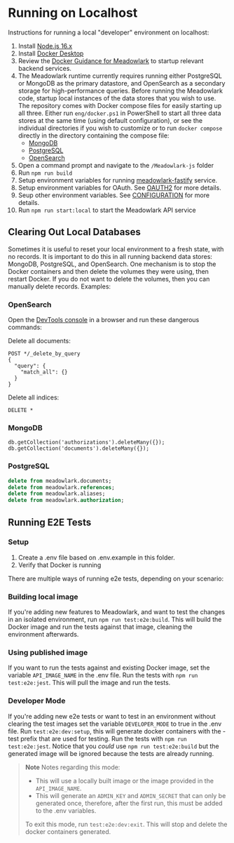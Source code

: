 # Running on Localhost

Instructions for running a local "developer" environment on localhost:

1. Install [Node.js 16.x](https://nodejs.org/en/download/releases/)
2. Install [Docker Desktop](https://www.docker.com)
3. Review the [Docker Guidance for Meadowlark](../Meadowlark-js/docker/using-docker.md)
   to startup relevant backend services.
4. The Meadowlark runtime currently requires running either PostgreSQL or
   MongoDB as the primary datastore, and OpenSearch as a secondary storage for
   high-performance queries. Before running the Meadowlark code, startup local
   instances of the data stores that you wish to use. The repository comes with
   Docker compose files for easily starting up all three. Either run
   `eng/docker.ps1` in PowerShell to start all three data stores at the same
   time (using default configuration), or see the individual directories if you
   wish to customize or to run `docker compose` directly in the directory
   containing the compose file:
   * [MongoDB](../Meadowlark-js/backends/meadowlark-mongodb-backend/docker)
   * [PostgreSQL](../Meadowlark-js/backends/meadowlark-postgresql-backend/docker)
   * [OpenSearch](../Meadowlark-js/backends/meadowlark-opensearch-backend/docker)
5. Open a command prompt and navigate to the `/Meadowlark-js` folder
6. Run `npm run build`
7. Setup environment variables for running
   [meadowlark-fastify](../Meadowlark-js/services/meadowlark-fastify/readme.md) service.
8. Setup environment variables for OAuth. See [OAUTH2](OAUTH2.md) for more details.
9. Seup other environment variables. See [CONFIGURATION](CONFIGURATION.md) for more details.
10. Run `npm run start:local` to start the Meadowlark API service

## Clearing Out Local Databases

Sometimes it is useful to reset your local environment to a fresh state, with no
records. It is important to do this in all running backend data stores: MongoDB,
PostgreSQL, and OpenSearch. One mechanism is to stop the Docker containers and
then delete the volumes they were using, then restart Docker. If you do not want
to delete the volumes, then you can manually delete records. Examples:

### OpenSearch

Open the [DevTools console](http://localhost:5601/app/dev_tools#/console) in a
browser and run these dangerous commands:

Delete all documents:

```none
POST */_delete_by_query
{
  "query": {
    "match_all": {}
  }
}
```

Delete all indices:

```none
DELETE *
```

### MongoDB

```none
db.getCollection('authorizations').deleteMany({});
db.getCollection('documents').deleteMany({});
```

### PostgreSQL

```sql
delete from meadowlark.documents;
delete from meadowlark.references;
delete from meadowlark.aliases;
delete from meadowlark.authorization;
```

## Running E2E Tests

### Setup

1. Create a .env file based on .env.example in this folder.
2. Verify that Docker is running

There are multiple ways of running e2e tests, depending on your scenario:

### Building local image

If you're adding new features to Meadowlark, and want to test the changes in an isolated environment, run `npm run test:e2e:build`.
This will build the Docker image and run the tests against that image, cleaning the environment afterwards.

### Using published image

If you want to run the tests against and existing Docker image, set the variable `API_IMAGE_NAME` in the .env file.
Run the tests with `npm run test:e2e:jest`.
This will pull the image and run the tests.

### Developer Mode

If you're adding new e2e tests or want to test in an environment without clearing the test images set the variable `DEVELOPER_MODE` to true in the .env file.
Run `test:e2e:dev:setup`, this will generate docker containers with the -test prefix that are used for testing.
Run the tests with `npm run test:e2e:jest`. Notice that you *could* use `npm run test:e2e:build` but the generated image will be ignored because the tests are already running.

> **Note**
> Notes regarding this mode:
>
> * This will use a locally built image or the image provided in the `API_IMAGE_NAME`.
> * This will generate an `ADMIN_KEY` and `ADMIN_SECRET` that can only be generated once, therefore, after the first run, this must be added to the .env variables.
>
> To exit this mode, run `test:e2e:dev:exit`. This will stop and delete the docker containers generated.
